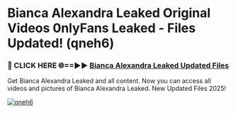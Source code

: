 # Bianca Alexandra Leaked Original Videos 0nlyFans Leaked - Files Updated! (qneh6)

<h3>🔴 CLICK HERE 🌐==►► <a href="https://best4dudes.click/HH4t6V" rel="nofollow">Bianca Alexandra Leaked Updated Files</a></h3>

Get Bianca Alexandra Leaked and all content. Now you can access all videos and pictures of Bianca Alexandra Leaked. New Updated Files 2025!

[![qneh6](https://github.com/user-attachments/assets/8c521d6e-e6e3-4a75-9320-d58ab9d79d5b)](https://best4dudes.click/HH4t6V)

